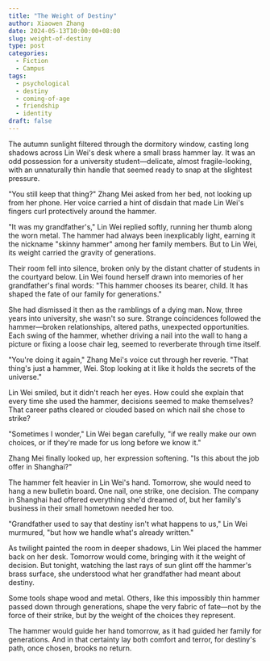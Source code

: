 ```yaml
---
title: "The Weight of Destiny"
author: Xiaowen Zhang
date: 2024-05-13T10:00:00+08:00
slug: weight-of-destiny
type: post
categories:
  - Fiction
  - Campus
tags:
  - psychological
  - destiny
  - coming-of-age
  - friendship
  - identity
draft: false
---
```


The autumn sunlight filtered through the dormitory window, casting long shadows across Lin Wei's desk where a small brass hammer lay. It was an odd possession for a university student—delicate, almost fragile-looking, with an unnaturally thin handle that seemed ready to snap at the slightest pressure.

"You still keep that thing?" Zhang Mei asked from her bed, not looking up from her phone. Her voice carried a hint of disdain that made Lin Wei's fingers curl protectively around the hammer.

"It was my grandfather's," Lin Wei replied softly, running her thumb along the worn metal. The hammer had always been inexplicably light, earning it the nickname "skinny hammer" among her family members. But to Lin Wei, its weight carried the gravity of generations.

Their room fell into silence, broken only by the distant chatter of students in the courtyard below. Lin Wei found herself drawn into memories of her grandfather's final words: "This hammer chooses its bearer, child. It has shaped the fate of our family for generations."

She had dismissed it then as the ramblings of a dying man. Now, three years into university, she wasn't so sure. Strange coincidences followed the hammer—broken relationships, altered paths, unexpected opportunities. Each swing of the hammer, whether driving a nail into the wall to hang a picture or fixing a loose chair leg, seemed to reverberate through time itself.

"You're doing it again," Zhang Mei's voice cut through her reverie. "That thing's just a hammer, Wei. Stop looking at it like it holds the secrets of the universe."

Lin Wei smiled, but it didn't reach her eyes. How could she explain that every time she used the hammer, decisions seemed to make themselves? That career paths cleared or clouded based on which nail she chose to strike?

"Sometimes I wonder," Lin Wei began carefully, "if we really make our own choices, or if they're made for us long before we know it."

Zhang Mei finally looked up, her expression softening. "Is this about the job offer in Shanghai?"

The hammer felt heavier in Lin Wei's hand. Tomorrow, she would need to hang a new bulletin board. One nail, one strike, one decision. The company in Shanghai had offered everything she'd dreamed of, but her family's business in their small hometown needed her too.

"Grandfather used to say that destiny isn't what happens to us," Lin Wei murmured, "but how we handle what's already written."

As twilight painted the room in deeper shadows, Lin Wei placed the hammer back on her desk. Tomorrow would come, bringing with it the weight of decision. But tonight, watching the last rays of sun glint off the hammer's brass surface, she understood what her grandfather had meant about destiny.

Some tools shape wood and metal. Others, like this impossibly thin hammer passed down through generations, shape the very fabric of fate—not by the force of their strike, but by the weight of the choices they represent.

The hammer would guide her hand tomorrow, as it had guided her family for generations. And in that certainty lay both comfort and terror, for destiny's path, once chosen, brooks no return.